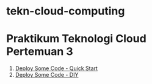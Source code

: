 # tekn-cloud-computing
# Praktikum Teknologi Cloud Pertemuan 3
1. [Deploy Some Code - Quick Start](https://github.com/AnggitaAlbiantara/tekn-cloud-computing/blob/a3e803efcc2f3572f5866560dc0d9e4870aa72a5/minggu-03/deploy-quickstart.md)
2. [Deploy Some Code - DIY](https://github.com/AnggitaAlbiantara/tekn-cloud-computing/blob/120ad1a53d3ad4f4fa039a4e3c9af30f65d0435f/minggu-03/deploy-diy.md)
